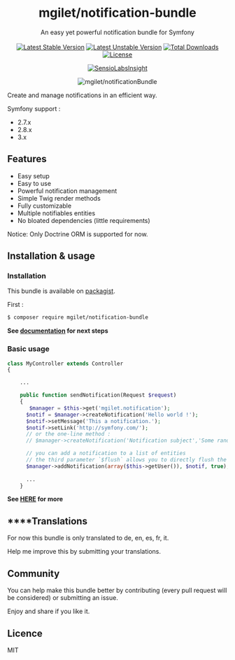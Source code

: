 <h1 align="center">mgilet/notification-bundle</h1>

<p align="center">
An easy yet powerful notification bundle for Symfony
<br>
<br>
<a href="https://packagist.org/packages/mgilet/notification-bundle"><img src="https://poser.pugx.org/mgilet/notification-bundle/v/stable" alt="Latest Stable Version"></a>
<a href="https://packagist.org/packages/mgilet/notification-bundle"><img src="https://poser.pugx.org/mgilet/notification-bundle/v/unstable" alt="Latest Unstable Version"></a>
<a href="https://packagist.org/packages/mgilet/notification-bundle"><img src="https://poser.pugx.org/mgilet/notification-bundle/downloads" alt="Total Downloads"></a>
<a href="https://packagist.org/packages/mgilet/notification-bundle"><img src="https://poser.pugx.org/mgilet/notification-bundle/license" alt="License"></a>
</p>

<p align="center">
<a href="https://insight.sensiolabs.com/projects/697abbcc-4b15-418a-a6c9-e662787fed48"><img src="https://insight.sensiolabs.com/projects/697abbcc-4b15-418a-a6c9-e662787fed48/big.png" alt="SensioLabsInsight"></a>
</p>

<p align="center"><img src="http://i.imgur.com/07OcF6c.gif" alt="mgilet/notificationBundle"></p>

Create and manage notifications in an efficient way.

Symfony support :
  * 2.7.x
  * 2.8.x
  * 3.x

## Features

- Easy setup
- Easy to use
- Powerful notification management
- Simple Twig render methods
- Fully customizable
- Multiple notifiables entities
- No bloated dependencies (little requirements)

Notice: Only Doctrine ORM is supported for now.



## Installation & usage

### Installation

This bundle is available on [packagist](https://packagist.org/packages/mgilet/notification-bundle).

First :

```bash
$ composer require mgilet/notification-bundle
```



**See [documentation](Resources/doc/index.rst) for next steps**



### Basic usage

```php
class MyController extends Controller
{

    ...

    public function sendNotification(Request $request)
    {
       $manager = $this->get('mgilet.notification');
      $notif = $manager->createNotification('Hello world !');
      $notif->setMessage('This a notification.');
      $notif->setLink('http://symfony.com/');
      // or the one-line method :
      // $manager->createNotification('Notification subject','Some random text','http://google.fr');

      // you can add a notification to a list of entities
      // the third parameter `$flush` allows you to directly flush the entities
      $manager->addNotification(array($this->getUser()), $notif, true);
      
      ...
    }
```



**See [HERE](Resources/doc/usage.rst) for more**



## ****Translations

For now this bundle is only translated to de, en, es, fr, it.

Help me improve this by submitting your translations.

## Community

You can help make this bundle better by contributing (every pull request will be considered) or submitting an issue.

Enjoy and share if you like it.

## Licence
MIT
